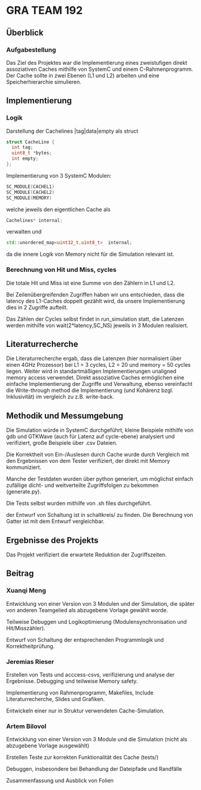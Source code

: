 

# GRA TEAM 192

## Überblick

### Aufgabestellung 

Das Ziel des Projektes war die Implementierung eines zweistufigen direkt assoziativen Caches mithilfe von SystemC und einem C-Rahmenprogramm. Der Cache sollte in zwei Ebenen (L1 und L2) arbeiten und eine Speicherhierarchie simulieren.

## Implementierung

### Logik

Darstellung der Cachelines |tag|data|empty als struct
```C++
struct CacheLine {
  int tag;
  uint8_t *bytes;
  int empty;
};
```

Implementierung von 3 SystemC Modulen:

```C++
SC_MODULE(CACHEL1)
SC_MODULE(CACHEL2)
SC_MODULE(MEMORY)
```
welche jeweils den eigentlichen Cache als
```C++
Cachelines* internal;
```
verwalten und
```C++
std::unordered_map<uint32_t,uint8_t>  internal;
```
da die innere Logik von Memory nicht für die Simulation relevant ist.

### Berechnung von Hit und Miss, cycles

Die totale Hit und Miss ist eine Summe von den Zählern in L1 und L2.

Bei Zeilenübergreifenden Zugriffen haben wir uns entschieden, dass die latency des L1-Caches doppelt gezählt wird, da unsere Implementierung dies in 2 Zugriffe aufteilt.

Das Zählen der Cycles selbst findet in run_simulation statt, die Latenzen werden mithilfe von wait(2*latency,SC_NS) jeweils in 3 Modulen realisiert.


## Literaturrecherche

Die Literaturrecherche ergab, dass die Latenzen (hier normalisiert über einen 4GHz Prozessor) bei L1 = 3 cycles, L2 = 20 und memory = 50 cycles liegen. Weiter wird in standartmäßigen Implementierungen unaligned memory access verwendet. Direkt assoziative Caches ermöglichen eine einfache Implementierung der Zugriffe und Verwaltung, ebenso vereinfacht die Write-through method die Implementierung (und Kohärenz bzgl. Inklusivität) im vergleich zu z.B. write-back.

## Methodik und Messumgebung

Die Simulation würde in SystemC durchgeführt, kleine Beispiele mithilfe von gdb und GTKWave (auch für Latenz auf cycle-ebene) analysiert und verifiziert, große Beispiele über .csv Dateien. 

Die Korrektheit von Ein-/Auslesen durch Cache wurde durch Vergleich mit den Ergebnissen von dem Tester verifiziert, der direkt mit Memory kommuniziert.

Manche der Testdaten wurden über python generiert, um möglichst einfach zufällige dicht- und weitverteilte Zugriffsfolgen zu bekommen (generate.py).

Die Tests selbst wurden mithilfe von .sh files durchgeführt.

der Entwurf von Schaltung ist in schaltkreis/ zu finden. Die Berechnung von Gatter ist mit dem Entwurf vergleichbar. 

## Ergebnisse des Projekts

Das Projekt verifiziert die erwartete Reduktion der Zugriffszeiten.


## Beitrag

### Xuanqi Meng
Entwicklung von einer Version von 3 Modulen und der Simulation, die später von anderen Teamgelied als abzugebene Vorlage gewählt worde. 

Teilweise Debuggen und Logikoptimierung (Modulensynchronisation und Hit/Misszähler). 

Entwurf von Schaltung der entsprechenden Programmlogik und Korrektheitprüfung.
### Jeremias Rieser 

Erstellen von Tests und acccess-csvs, verifizierung und analyse der Ergebnisse. Debugging und teilweise Memory safety.

Implementierung von Rahmenprogramm, Makefiles, Include Literaturrecherche, Slides und Grafiken.

Entwickeln einer nur in Struktur verwendeten Cache-Simulation.

### Artem Bilovol
Entwicklung von einer Version von 3 Module und die Simulation (nicht als abzugebene Vorlage ausgewählt)

Erstellen Teste zur korrekten Funktionalität des Cache (tests/)

Debuggen, insbesondere bei Behandlung der Dateipfade und Randfälle

Zusammenfassung und Ausblick von Folien

